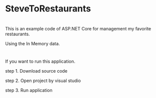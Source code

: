 # SteveToRestaurants
#
This is an example code of ASP.NET Core for management my favorite restaurants.

Using the In Memory data.
#
If you want to run this application.

  step 1. Download source code
  
  step 2. Open project by visual studio
  
  step 3. Run application
#
